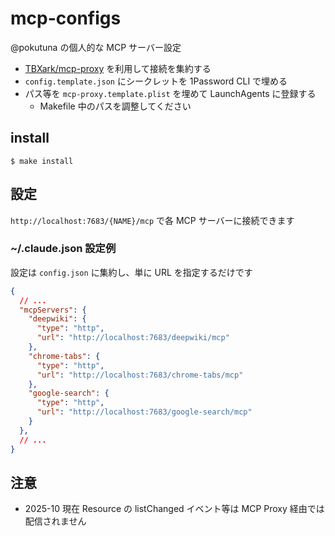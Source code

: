 mcp-configs
===

@pokutuna の個人的な MCP サーバー設定

- [TBXark/mcp-proxy](https://github.com/TBXark/mcp-proxy) を利用して接続を集約する
- `config.template.json` にシークレットを 1Password CLI で埋める
- パス等を `mcp-proxy.template.plist` を埋めて LaunchAgents に登録する
  - Makefile 中のパスを調整してください

## install

`$ make install`

## 設定

`http://localhost:7683/{NAME}/mcp` で各 MCP サーバーに接続できます


### ~/.claude.json 設定例

設定は `config.json` に集約し、単に URL を指定するだけです

```json
{
  // ...
  "mcpServers": {
    "deepwiki": {
      "type": "http",
      "url": "http://localhost:7683/deepwiki/mcp"
    },
    "chrome-tabs": {
      "type": "http",
      "url": "http://localhost:7683/chrome-tabs/mcp"
    },
    "google-search": {
      "type": "http",
      "url": "http://localhost:7683/google-search/mcp"
    }
  },
  // ...
}
```

## 注意

- 2025-10 現在 Resource の listChanged イベント等は MCP Proxy 経由では配信されません
